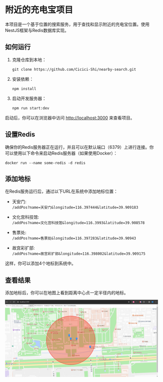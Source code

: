 # 附近的充电宝项目

本项目是一个基于位置的搜索服务，用于查找和显示附近的充电宝位置。使用NestJS框架与Redis数据库实现。

## 如何运行

1. 克隆仓库到本地：

   ```
   git clone https://github.com/Cicici-Shi/nearby-search.git
   ```

2. 安装依赖：

   ```
   npm install
   ```

3. 启动开发服务器：
   ```
   npm run start:dev
   ```

启动后，你可以在浏览器中访问 [http://localhost:3000](http://localhost:3000) 来查看项目。

## 设置Redis

确保你的Redis服务器正在运行，并且可以在默认端口（6379）上进行连接。你可以使用以下命令来启动Redis服务器（如果使用Docker）：

```
docker run --name some-redis -d redis
```

## 添加地标

在Redis服务运行后，通过以下URL在系统中添加地标位置：

- 天安门:  
  `/addPos?name=天安门&longitude=116.397444&latitude=39.909183`

- 文化宫科技馆:  
  `/addPos?name=文化宫科技馆&longitude=116.3993&latitude=39.908578`

- 售票处:  
  `/addPos?name=售票处&longitude=116.397283&latitude=39.90943`

- 故宫彩扩部:  
  `/addPos?name=故宫彩扩部&longitude=116.398002&latitude=39.909175`

这样，你可以添加4个地标到系统中。

## 查看结果

添加地标后，你可以在地图上看到距离中心点一定半径内的地标。

![地图预览](images/preview.png)
